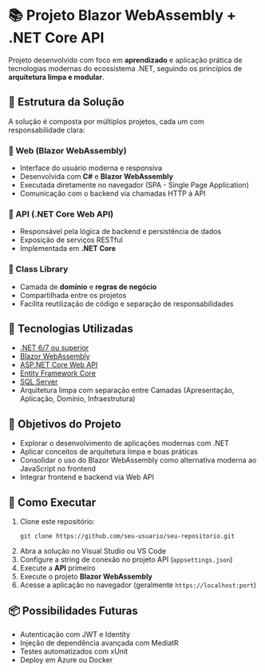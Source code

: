 <h1>📚 Projeto Blazor WebAssembly + .NET Core API</h1>

  <p>Projeto desenvolvido com foco em <strong>aprendizado</strong> e aplicação prática de tecnologias modernas do ecossistema .NET, seguindo os princípios de <strong>arquitetura limpa e modular</strong>.</p>

  <h2>🧱 Estrutura da Solução</h2>

  <p>A solução é composta por múltiplos projetos, cada um com responsabilidade clara:</p>

  <h3>🔹 Web (Blazor WebAssembly)</h3>
  <ul>
    <li>Interface do usuário moderna e responsiva</li>
    <li>Desenvolvida com <strong>C#</strong> e <strong>Blazor WebAssembly</strong></li>
    <li>Executada diretamente no navegador (SPA - Single Page Application)</li>
    <li>Comunicação com o backend via chamadas HTTP à API</li>
  </ul>

  <h3>🔹 API (.NET Core Web API)</h3>
  <ul>
    <li>Responsável pela lógica de backend e persistência de dados</li>
    <li>Exposição de serviços RESTful</li>
    <li>Implementada em <strong>.NET Core</strong></li>
  </ul>

  <h3>🔹 Class Library</h3>
  <ul>
    <li>Camada de <strong>domínio</strong> e <strong>regras de negócio</strong></li>
    <li>Compartilhada entre os projetos</li>
    <li>Facilita reutilização de código e separação de responsabilidades</li>
  </ul>

  <h2>🧰 Tecnologias Utilizadas</h2>
  <ul>
    <li><a href="https://dotnet.microsoft.com/">.NET 6/7 ou superior</a></li>
    <li><a href="https://learn.microsoft.com/aspnet/core/blazor/">Blazor WebAssembly</a></li>
    <li><a href="https://learn.microsoft.com/aspnet/core/web-api/">ASP.NET Core Web API</a></li>
    <li><a href="https://learn.microsoft.com/ef/core/">Entity Framework Core</a></li>
    <li><a href="https://www.microsoft.com/sql-server">SQL Server</a></li>
    <li>Arquitetura limpa com separação entre Camadas (Apresentação, Aplicação, Domínio, Infraestrutura)</li>
  </ul>

  <h2>🎯 Objetivos do Projeto</h2>
  <ul>
    <li>Explorar o desenvolvimento de aplicações modernas com .NET</li>
    <li>Aplicar conceitos de arquitetura limpa e boas práticas</li>
    <li>Consolidar o uso do Blazor WebAssembly como alternativa moderna ao JavaScript no frontend</li>
    <li>Integrar frontend e backend via Web API</li>
  </ul>

  <h2>🚀 Como Executar</h2>
  <ol>
    <li>Clone este repositório:
      <pre><code>git clone https://github.com/seu-usuario/seu-repositorio.git</code></pre>
    </li>
    <li>Abra a solução no Visual Studio ou VS Code</li>
    <li>Configure a string de conexão no projeto API (<code>appsettings.json</code>)</li>
    <li>Execute a <strong>API</strong> primeiro</li>
    <li>Execute o projeto <strong>Blazor WebAssembly</strong></li>
    <li>Acesse a aplicação no navegador (geralmente <code>https://localhost:port</code>)</li>
  </ol>

  <h2>📦 Possibilidades Futuras</h2>
  <ul>
    <li>Autenticação com JWT e Identity</li>
    <li>Injeção de dependência avançada com MediatR</li>
    <li>Testes automatizados com xUnit</li>
    <li>Deploy em Azure ou Docker</li>
  </ul>
